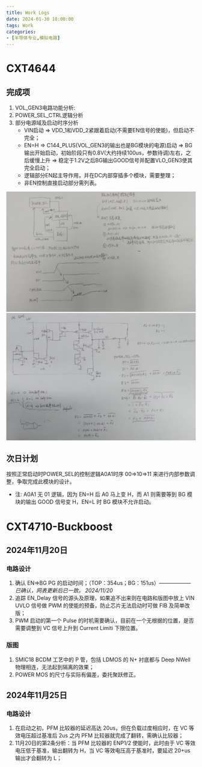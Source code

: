 ```yaml
---
title: Work Logs
date: 2024-01-30 18:00:00
tags: Work
categories:
- [半导体专业,模拟电路]
---
```

# CXT4644
## 完成项
1. VOL_GEN3电路功能分析:
2. POWER_SEL_CTRL逻辑分析
3. 部分电源域及启动时序分析
   - VIN启动 => VDD_1和VDD_2紧跟着启动(不需要EN信号的使能)，但启动不完全；
   - EN=H => C144_PLUS(VOL_GEN3的输出也是BG模块的电源)启动 => BG输出开始启动，初始阶段只有0.8V(大约持续100us，参数待调)左右，之后缓慢上升 => 稳定于1.2V之后BG输出GOOD信号并配置VLO_GEN3使其完全启动；
   - 逻辑部分EN起主导作用，并在DC内部穿插多个模块，需要整理；
   - 非EN控制直接启动部分需列表。

![20240131101346](https://raw.githubusercontent.com/shenguosai/MyPic/img/img/20240131101346.png)
![20240131101405](https://raw.githubusercontent.com/shenguosai/MyPic/img/img/20240131101405.png)

## 次日计划
按照正常启动时POWER_SEL的控制逻辑A0A1时序 00=>10=>11 来进行内部参数调整，争取完成此模块的设计。
* 注: A0A1 无 01 逻辑，因为 EN=H 后 A0 马上变 H，而 A1 则需要等到 BG 模块的输出 GOOD 信号变 H，EN=L 时 BG 模块不允许启动。

# CXT4710-Buckboost
## 2024年11月20日
### 电路设计
1. 确认 EN=>BG PG 的启动时间；（TOP：354us；BG：151us）——————*已确认，网表更新后已一致。 2024/11/20*
2. 追踪 EN_Delay 信号的源头及原理，如果追不出来则在电路和版图中放上 VIN UVLO 信号做 PWM 的使能的预备，防止芯片无法启动时可做 FIB 及简单改版；
3. PWM 启动的第一个 Pulse 的时机需要确认，目前在一个无根据的位置，是否需要调整到 VC 信号上升到 Current Limiti 下限位置。

### 版图
1. SMIC18 BCDM 工艺中的 P 管，包括 LDMOS 的 N+ 衬底都与 Deep NWell 物理相连，无法起到隔离的效果；
2. POWER MOS 的尺寸与实际有偏差，委托聚跃修正。

## 2024年11月25日
### 电路设计
1. 在启动之初，PFM 比较器的延迟高达 20us，但在负载过度相应时，在 VC 等效电压超过基准后 2us 之内 PFM 比较器就完成了翻转，需确认比较器；
2. 11月20日的第2条分析：当 PFM 比较器的 ENP1/2 使能时，此时由于 VC 等效电压低于基准，输出翻转为 H，当 VC 等效电压高于基准时，要延迟 20+us 输出才会翻转为 L；